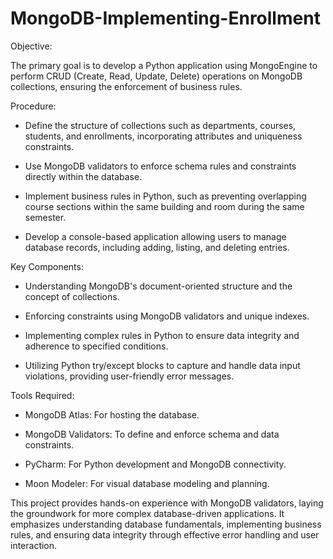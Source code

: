 # MongoDB-Implementing-Enrollment

Objective: 

The primary goal is to develop a Python application using MongoEngine to perform CRUD (Create, Read, Update, Delete) operations on MongoDB collections, ensuring the enforcement of business rules.

Procedure:

- Define the structure of collections such as departments, courses, students, and enrollments, incorporating attributes and uniqueness constraints.
  
- Use MongoDB validators to enforce schema rules and constraints directly within the database.

- Implement business rules in Python, such as preventing overlapping course sections within the same building and room during the same semester.

- Develop a console-based application allowing users to manage database records, including adding, listing, and deleting entries.

Key Components: 

- Understanding MongoDB's document-oriented structure and the concept of collections.

- Enforcing constraints using MongoDB validators and unique indexes.

- Implementing complex rules in Python to ensure data integrity and adherence to specified conditions.

- Utilizing Python try/except blocks to capture and handle data input violations, providing user-friendly error messages.

Tools Required:

- MongoDB Atlas: For hosting the database.

- MongoDB Validators: To define and enforce schema and data constraints.

- PyCharm: For Python development and MongoDB connectivity.

- Moon Modeler: For visual database modeling and planning.

This project provides hands-on experience with MongoDB validators, laying the groundwork for more complex database-driven applications. It emphasizes understanding database fundamentals, implementing business rules, and ensuring data integrity through effective error handling and user interaction.

